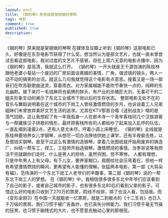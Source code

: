 ```yaml
---
layout: post
title: 《钢的琴》原来就是架钢做的琴啊
tags: 电影
comment: true
published: true
description:
---
```

《钢的琴》原来就是架钢做的琴啊
在媒体及豆瓣上听到《钢的琴》这部电影已久，好像是在东京电影节获得了什么奖。想当然认为是部文艺片，也就一直未曾尝试去看这部电影，我对过度的文艺片不感冒。但在上周六无意的电影点播中，因为《钢的琴》是高清，我就这么打开。
《钢的琴》一开头就是王千源饰演的陈桂林跟他老婆小菊站一个废旧的厂房前面谈离婚的事情，广角，强滤镜的镜头，两人一动不动的搞笑的台词。就这么几句我就觉得这个电影有点意思。接着又是一场一部哥们在吹苏联歌曲送灵，穿着雨衣。对方家属喊能不能吹节奏快一点的，纯粹的东北幽默。接下来打一毛钱麻将也偷牌的胖头，有产业的杀猪匠大刘，无事可干的二姐夫形象生动的阐示了东北工业城市下岗以后的生存状态。
整部电影无处不在的音乐与舞蹈说明着在这个城市的下岗工人曾经激情燃烧的岁月，也诉说着工人兄弟姐妹们未曾放弃美好文艺生活的追求。尤其在KTV那首合唱《送别战友》唱的是荡气回肠，这让我想起了有一年我孤身一人在郎木寺一个青年客栈同几个汉族游客与一帮藏族汉子拼歌的情形，最终把客栈所有的人都给吵了起来加入乱哼的队伍，一直乱唱到凌晨2点，还有人意尤未尽，哼着小调上床睡觉。
《钢的琴》主线就是陈桂林要培养女儿学钢琴，从想尽一切办法挣钱供她上课学，还有半夜偷去练，以及借钱买钢琴。直至干过这么有激情的造钢琴。拿着几张图纸就开始用废弃的铸造厂，纠结一帮车工，焊工，工程师开始造钢琴。激情燃烧的事情。当季哥说等我把活干完就跟你们走时，什么是男人的担待，虽然穷困，但不寒惨。
人都有理想，只是中年男人上有父母，有下儿女，要养家糊口，肩膀给社会压弯着在。但他一样有希望激情燃烧的瞬间，更希望有人能懂的理解。张猛两本电影，第一部《大耳朵有福》，范伟演的一个东北下岗工人老爷们的辛酸事，第二部《钢的琴》说的一帮东北下岗工人的梦想。
在《钢的琴》中，我相信很多很多东北中年爷们应该看到了自己的影子，或者自己城市的影子，也有很多东北80后们看到父辈的影子。可惜这么好的电影只收到了270万的票房，院线不给排，排了也没人看，包括我。而《变形金刚3》在中国一天就能收一亿票房，就是二到极点的《十二生肖》也日入千万级的票房。我们习惯于被广告轰炸，也已丧失分辨能力。我们习惯于毫无节操的狂笑，也习惯于脑残式的大片，也不愿意去触动心里的那根弦。